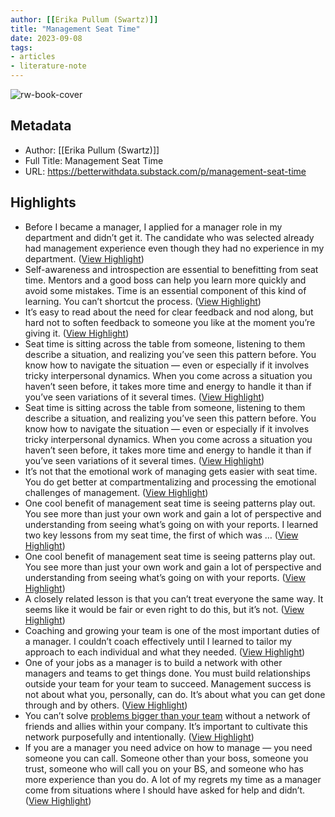 ```yaml
---
author: [[Erika Pullum (Swartz)]]
title: "Management Seat Time"
date: 2023-09-08
tags: 
- articles
- literature-note
---
```

![rw-book-cover](https://substackcdn.com/image/fetch/w_1200,h_600,c_fill,f_jpg,q_auto:good,fl_progressive:steep,g_auto/https%3A%2F%2Fbucketeer-e05bbc84-baa3-437e-9518-adb32be77984.s3.amazonaws.com%2Fpublic%2Fimages%2F44be43cd-1451-4d2b-bc2d-cb7260e1b472_755x831.jpeg)

## Metadata
- Author: [[Erika Pullum (Swartz)]]
- Full Title: Management Seat Time
- URL: https://betterwithdata.substack.com/p/management-seat-time

## Highlights
- Before I became a manager, I applied for a manager role in my department and didn’t get it. The candidate who was selected already had management experience even though they had no experience in my department. ([View Highlight](https://read.readwise.io/read/01h9te640wk9bbt3d9rwpzqpn7))
- Self-awareness and introspection are essential to benefitting from seat time. Mentors and a good boss can help you learn more quickly and avoid some mistakes. Time is an essential component of this kind of learning. You can’t shortcut the process. ([View Highlight](https://read.readwise.io/read/01h9te854kpsg2hymcwxsfykfe))
- It’s easy to read about the need for clear feedback and nod along, but hard not to soften feedback to someone you like at the moment you’re giving it. ([View Highlight](https://read.readwise.io/read/01gsbbv6pjj5850rzvg26b2ybj))
- Seat time is sitting across the table from someone, listening to them describe a situation, and realizing you’ve seen this pattern before. You know how to navigate the situation — even or especially if it involves tricky interpersonal dynamics. When you come across a situation you haven’t seen before, it takes more time and energy to handle it than if you’ve seen variations of it several times. ([View Highlight](https://read.readwise.io/read/01h9te6bsm7643w1xnzg7gbed4))
- Seat time is sitting across the table from someone, listening to them describe a situation, and realizing you’ve seen this pattern before. You know how to navigate the situation — even or especially if it involves tricky interpersonal dynamics. When you come across a situation you haven’t seen before, it takes more time and energy to handle it than if you’ve seen variations of it several times. ([View Highlight](https://read.readwise.io/read/01h9te8gxmazdwjzjje2qpx2ma))
- It’s not that the emotional work of managing gets easier with seat time. You do get better at compartmentalizing and processing the emotional challenges of management. ([View Highlight](https://read.readwise.io/read/01gsbbvspr86eyp4g0w4menq7f))
- One cool benefit of management seat time is seeing patterns play out. You see more than just your own work and gain a lot of perspective and understanding from seeing what’s going on with your reports. I learned two key lessons from my seat time, the first of which was … ([View Highlight](https://read.readwise.io/read/01h9te8rxvwba9b6vysqppdypf))
- One cool benefit of management seat time is seeing patterns play out. You see more than just your own work and gain a lot of perspective and understanding from seeing what’s going on with your reports. ([View Highlight](https://read.readwise.io/read/01h9te91b0859r7q7k1atk82zk))
- A closely related lesson is that you can’t treat everyone the same way. It seems like it would be fair or even right to do this, but it’s not. ([View Highlight](https://read.readwise.io/read/01h9te98e9ffwcq87c09hvjerv))
- Coaching and growing your team is one of the most important duties of a manager. I couldn’t coach effectively until I learned to tailor my approach to each individual and what they needed. ([View Highlight](https://read.readwise.io/read/01h9te9dz8phzqknck1zsrqmdn))
- One of your jobs as a manager is to build a network with other managers and teams to get things done. You must build relationships outside your team for your team to succeed. Management success is not about what you, personally, can do. It’s about what you can get done through and by others. ([View Highlight](https://read.readwise.io/read/01h9te9kyrnd6pqmzs9fgm2zb4))
- You can’t solve [problems bigger than your team](https://www.elidedbranches.com/2019/05/opp-other-peoples-problems.html) without a network of friends and allies within your company. It’s important to cultivate this network purposefully and intentionally. ([View Highlight](https://read.readwise.io/read/01h9te9szd3dq3vcvvvzvk75sr))
- If you are a manager you need advice on how to manage — you need someone you can call. Someone other than your boss, someone you trust, someone who will call you on your BS, and someone who has more experience than you do. A lot of my regrets my time as a manager come from situations where I should have asked for help and didn’t. ([View Highlight](https://read.readwise.io/read/01h9tea1x1rjpec48jr6bkgxq5))
